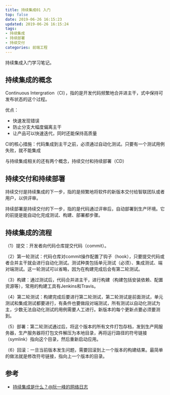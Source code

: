 ```yaml
---
title: 持续集成01 入门
top: false
date: 2019-06-26 16:15:23
updated: 2019-06-26 16:15:24
tags:
- 持续集成
- 持续部署
- 持续交付
categories: 前端工程
---
```


持续集成入门学习笔记。

<!-- more -->

## 持续集成的概念

Continuous Intergration（CI），指的是开发代码频繁地合并进主干，式中保持可发布状态的这个过程。

优点：

- 快速发现错误
- 防止分支大幅度偏离主干
- 让产品可以快速迭代，同时还能保持高质量

CI的核心措施：代码集成到主干之前，必须通过自动化测试。只要有一个测试用例失败，就不能集成

与持续集成相关的还有两个概念，持续交付和持续部署（CD）

## 持续交付和持续部署

持续交付是持续集成的下一步，指的是频繁地将软件的新版本交付给智联团队或者用户，以供评审。

持续部署是持续交付的下一步，指的是代码通过评审后，自动部署到生产环境。它的前提是能自动化完成测试、构建、部署都步骤。

## 持续集成的流程

（1）提交：开发者向代码仓库提交代码（commit）。

（2）第一轮测试：代码仓库对commit操作配置了钩子（hook），只要提交代码或者合并主干就会进行自动化测试。测试种类包括单元测试（必须）、集成测试、端对端测试。这一轮测试可以省略，因为在构建完成后会有第二轮测试。

（3）构建：通过测试后，代码合并进主干，进行构建（构建包括安装依赖、配置资源等），常用的构建工具有Jenkins和Travis。

（4）第二轮测试：构建完成后要进行第二轮测试，第二轮测试是前面测试，单元测试和集成测试都要进行，有条件也要做段对端测试，所有测试以自动化测试为主，少数无法自动化测试的用例需要人工进行。新版本的每个更新点要必须要测到。

（5）部署：第二轮测试通过后，将这个版本的所有文件打包存档，发到生产网服务器，生产服务器将打包文件解压为本地目录，再将运行路径的符号链接（symlink）指向这个目录，然后重新启动应用。

（6）回滚：一旦当前版本发生问题，需要回滚到上一个版本的构建结果。最简单的做法就是修改符号链接，指向上一个版本的目录。

## 参考

- [持续集成是什么？@阮一峰的网络日志](http://www.ruanyifeng.com/blog/2015/09/continuous-integration.html)
